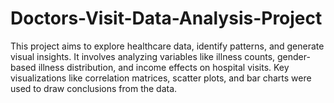 # Doctors-Visit-Data-Analysis-Project
This project aims to explore healthcare data, identify patterns, and generate visual insights. It involves analyzing variables like illness counts, gender-based illness distribution, and income effects on hospital visits. Key visualizations like correlation matrices, scatter plots, and bar charts were used to draw conclusions from the data.
